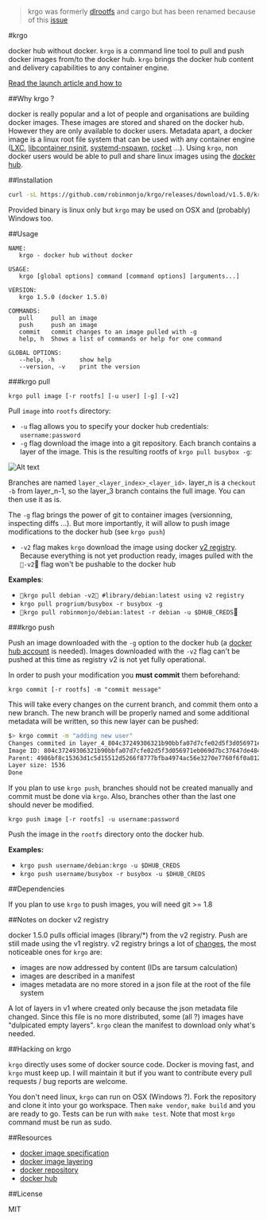 > krgo was formerly [dlrootfs](https://github.com/robinmonjo/dlrootfs) and cargo but has been renamed because of this [issue]()

#krgo

docker hub without docker. `krgo` is a command line tool to pull and push docker images from/to the docker hub.
`krgo` brings the docker hub content and delivery capabilities to any container engine.

[Read the launch article and how to](https://gist.github.com/robinmonjo/f6ca0f85a204c8103e10)

##Why krgo ?

docker is really popular and a lot of people and organisations are building docker images. These images are stored
and shared on the docker hub. However they are only available to docker users. Metadata apart, a docker
image is a linux root file system that can be used with any container engine
([LXC](https://linuxcontainers.org/lxc/introduction/),
[libcontainer nsinit](https://github.com/docker/libcontainer#nsinit),
[systemd-nspawn](http://www.freedesktop.org/software/systemd/man/systemd-nspawn.html),
[rocket](https://github.com/coreos/rocket)
...).
Using `krgo`, non docker users would be able to pull and share linux images using the [docker hub](https://hub.docker.com/).

##Installation

````bash
curl -sL https://github.com/robinmonjo/krgo/releases/download/v1.5.0/krgo-v1.5.0_x86_64.tgz | tar -C /usr/local/bin -zxf -
````

Provided binary is linux only but `krgo` may be used on OSX and (probably) Windows too.

##Usage

````
NAME:
   krgo - docker hub without docker

USAGE:
   krgo [global options] command [command options] [arguments...]

VERSION:
   krgo 1.5.0 (docker 1.5.0)

COMMANDS:
   pull		pull an image
   push		push an image
   commit	commit changes to an image pulled with -g
   help, h	Shows a list of commands or help for one command

GLOBAL OPTIONS:
   --help, -h		show help
   --version, -v	print the version
````

###krgo pull

`krgo pull image [-r rootfs] [-u user] [-g] [-v2]`

Pull `image` into `rootfs` directory:
- `-u` flag allows you to specify your docker hub credentials: `username:password`
- `-g` flag download the image into a git repository. Each branch contains a layer
of the image. This is the resulting rootfs of `krgo pull busybox -g`:

![Alt text](https://dl.dropboxusercontent.com/u/6543817/cargo-readme/cargo_br.png)

Branches are named `layer_<layer_index>_<layer_id>`. layer_n is a `checkout -b` from layer_n-1, so
the layer_3 branch contains the full image. You can then use it as is.

The `-g` flag brings the power of git to container images (versionning, inspecting diffs ...). But more importantly, it will allow to
push image modifications to the docker hub (see `krgo push`)

- `-v2` flag makes `krgo` download the image using docker [v2 registry](https://github.com/docker/docker-registry/issues/612). Because everything is not yet production ready, images pulled with the `-v2` flag won't be pushable to the docker hub

**Examples**:
- `krgo pull debian -v2 #library/debian:latest using v2 registry`
- `krgo pull progrium/busybox -r busybox -g`
- `krgo pull robinmonjo/debian:latest -r debian -u $DHUB_CREDS`

###krgo push

Push an image downloaded with the `-g` option to the docker hub
(a [docker hub account](https://hub.docker.com/account/signup/) is needed). Images downloaded with the `-v2` flag can't be pushed at this time as registry v2 is not yet fully operational.

In order to push your modification you **must commit** them beforehand:

`krgo commit [-r rootfs] -m "commit message"`

This will take every changes on the current branch, and commit them onto a new branch.
The new branch will be properly named and some additional metadata will be written, so
this new layer can be pushed:

````bash
$> krgo commit -m "adding new user"
Changes commited in layer_4_804c37249306321b90bbfa07d7cfe02d5f3d056971eb069d7bc37647de484a35
Image ID: 804c37249306321b90bbfa07d7cfe02d5f3d056971eb069d7bc37647de484a35
Parent: 4986bf8c15363d1c5d15512d5266f8777bfba4974ac56e3270e7760f6f0a8125
Layer size: 1536
Done
````

If you plan to use `krgo push`, branches should not be created manually and commit must be done via `krgo`.
Also, branches other than the last one should never be modified.

`krgo push image [-r rootfs] -u username:password`

Push the image in the `rootfs` directory onto the docker hub.

**Examples:**
- `krgo push username/debian:krgo -u $DHUB_CREDS`
- `krgo push username/busybox -r busybox -u $DHUB_CREDS`

##Dependencies

If you plan to use `krgo` to push images, you will need git >= 1.8

##Notes on docker v2 registry

docker 1.5.0 pulls official images (library/*) from the v2 registry. Push are still made using the v1 registry. v2 registry brings a lot of [changes](https://github.com/docker/docker-registry/issues/612), the most noticeable ones for `krgo` are:
- images are now addressed by content (IDs are tarsum calculation)
- images are described in a manifest
- images metadata are no more stored in a json file at the root of the file system

A lot of layers in v1 where created only because the json metadata file changed. Since this file is no more distributed, some (all ?) images have "dulpicated empty layers". `krgo` clean the manifest to download only what's needed.


##Hacking on krgo

`krgo` directly uses some of docker source code. Docker is moving fast, and `krgo` must keep up.
I will maintain it but if you want to contribute every pull requests / bug reports are welcome.

You don't need linux, `krgo` can run on OSX (Windows ?). Fork the repository and clone it into your
go workspace. Then `make vendor`, `make build` and you are ready to go. Tests can be run
with `make test`. Note that most `krgo` command must be run as sudo.

##Resources

- [docker image specification](https://github.com/docker/docker/blob/master/image/spec/v1.md)
- [docker image layering](https://docs.docker.com/terms/layer/)
- [docker repository](https://github.com/docker/docker)
- [docker hub](https://hub.docker.com/)

##License

MIT
